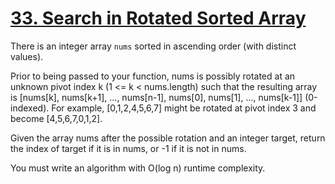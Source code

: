 # [33. Search in Rotated Sorted Array](https://leetcode.com/problems/search-in-rotated-sorted-array/description/)
<p>
            There is an integer array <code>nums</code> sorted in ascending order (with distinct values).
</p>
<p>
            Prior to being passed to your function, nums is possibly rotated at an unknown pivot index k (1 <= k < nums.length) such that the resulting array is [nums[k], nums[k+1], ..., nums[n-1], nums[0], nums[1], ..., nums[k-1]] (0-indexed). For example, [0,1,2,4,5,6,7] might be rotated at pivot index 3 and become [4,5,6,7,0,1,2].
</p>
<p>
            Given the array nums after the possible rotation and an integer target, return the index of target if it is in nums, or -1 if it is not in nums.</p>
<p>
You must write an algorithm with O(log n) runtime complexity.
</p>
